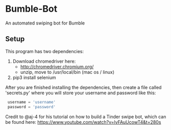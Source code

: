 # Bumble-Bot

An automated swiping bot for Bumble

## Setup
This program has two dependencies:

1. Download chromedriver here:
    - http://chromedriver.chromium.org/
    - unzip, move to /usr/local/bin (mac os / linux)
2. pip3 install selenium

After you are finished installing the dependencies, then create a file called 'secrets.py' where you will store your username and password like this:

```python
 username = 'username'
 password = 'password'
```

Credit to @aj-4 for his tutorial on how to build a Tinder swipe bot, which can be found here:
https://www.youtube.com/watch?v=lvFAuUcowT4&t=280s
